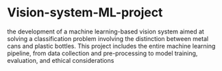 # Vision-system-ML-project
the development of a machine learning-based vision system aimed at solving a classification problem involving the distinction between metal cans and plastic bottles. This project includes the entire machine learning pipeline, from data collection and pre-processing to model training, evaluation, and ethical considerations
